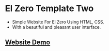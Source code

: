 # El Zero Template Two 

- Simple Website For El Zero Using HTML, CSS.
- With a beautiful and pleasant user interface.

## [Website Demo](https://mahrous-gamal.github.io/Template-Two/)
